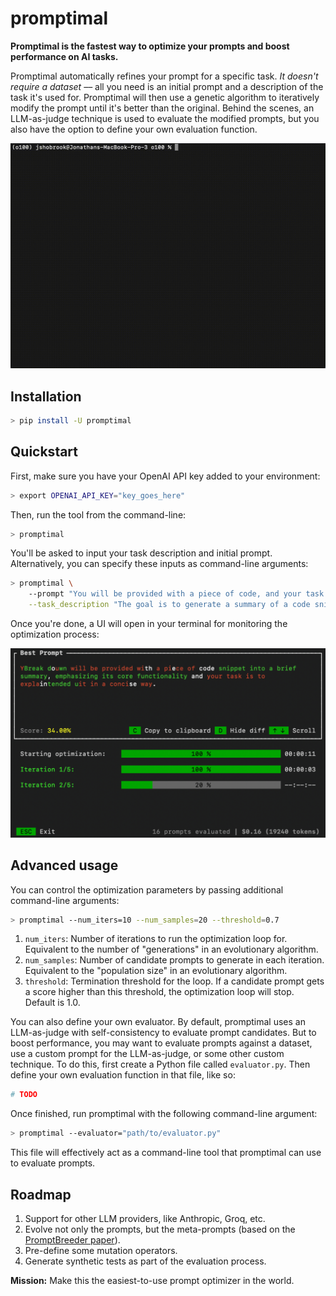 # promptimal

**Promptimal is the fastest way to optimize your prompts and boost performance on AI tasks.**

Promptimal automatically refines your prompt for a specific task. _It doesn't require a dataset_ –– all you need is an initial prompt and a description of the task it's used for. Promptimal will then use a genetic algorithm to iteratively modify the prompt until it's better than the original. Behind the scenes, an LLM-as-judge technique is used to evaluate the modified prompts, but you also have the option to define your own evaluation function.

![Demo](./demo.gif)

## Installation

```bash
> pip install -U promptimal
```

## Quickstart

First, make sure you have your OpenAI API key added to your environment:

```bash
> export OPENAI_API_KEY="key_goes_here"
```

Then, run the tool from the command-line:

```bash
> promptimal
```

You'll be asked to input your task description and initial prompt. Alternatively, you can specify these inputs as command-line arguments:

```bash
> promptimal \
    --prompt "You will be provided with a piece of code, and your task is to explain it in a concise way." \
    --task_description "The goal is to generate a summary of a code snippet which will then be embedded and used for vector search."
```

Once you're done, a UI will open in your terminal for monitoring the optimization process:

<img src="./demo.png" width="720" />

## Advanced usage

You can control the optimization parameters by passing additional command-line arguments:

```bash
> promptimal --num_iters=10 --num_samples=20 --threshold=0.7
```

1. `num_iters`: Number of iterations to run the optimization loop for. Equivalent to the number of "generations" in an evolutionary algorithm.
2. `num_samples`: Number of candidate prompts to generate in each iteration. Equivalent to the "population size" in an evolutionary algorithm.
3. `threshold`: Termination threshold for the loop. If a candidate prompt gets a score higher than this threshold, the optimization loop will stop. Default is 1.0.

You can also define your own evaluator. By default, promptimal uses an LLM-as-judge with self-consistency to evaluate prompt candidates. But to boost performance, you may want to evaluate prompts against a dataset, use a custom prompt for the LLM-as-judge, or some other custom technique. To do this, first create a Python file called `evaluator.py`. Then define your own evaluation function in that file, like so:

```python
# TODO
```

Once finished, run promptimal with the following command-line argument:

```bash
> promptimal --evaluator="path/to/evaluator.py"
```

This file will effectively act as a command-line tool that promptimal can use to evaluate prompts.

## Roadmap

1. Support for other LLM providers, like Anthropic, Groq, etc.
2. Evolve not only the prompts, but the meta-prompts (based on the [PromptBreeder paper](https://arxiv.org/pdf/2309.16797)).
3. Pre-define some mutation operators.
4. Generate synthetic tests as part of the evaluation process.

**Mission:** Make this the easiest-to-use prompt optimizer in the world.
